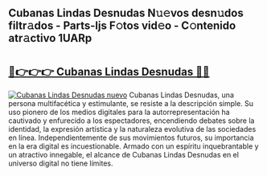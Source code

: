 ## Cubanas Lindas Desnudas N𝚞𝚎vos desn𝚞dos filtr𝚊dos - Parts-ljs F𝚘tos vid𝚎o - C𝚘ntenido atr𝚊ctivo 1UARp

# <h2><a href="http://mbcvnoe.tromn.icu/?c=Cubanas+Lindas+Desnudas">🔗👉👉👉 Cubanas Lindas Desnudas 🔗🔗</a></h2>

[![Cubanas Lindas Desnudas nuevo](https://i.imgur.com/pEAQMta.gif)](http://mbcvnoe.tromn.icu/?c=Cubanas+Lindas+Desnudas)
Cubanas Lindas Desnudas, una persona multifacética y estimulante, se resiste a la descripción simple. Su uso pionero de los medios digitales para la autorrepresentación ha cautivado y enfurecido a los espectadores, encendiendo debates sobre la identidad, la expresión artística y la naturaleza evolutiva de las sociedades en línea. Independientemente de sus movimientos futuros, su importancia en la era digital es incuestionable. Armado con un espíritu inquebrantable y un atractivo innegable, el alcance de Cubanas Lindas Desnudas en el universo digital no tiene límites.
